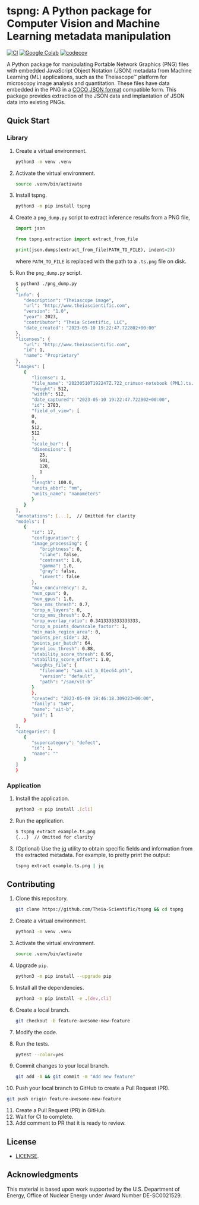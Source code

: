 # tspng: A Python package for Computer Vision and Machine Learning metadata manipulation

[![CI](https://github.com/Theia-Scientific/theia-png/actions/workflows/ci.yml/badge.svg)](https://github.com/Theia-Scientific/theia-png/actions/workflows/ci.yml)
[![Google Colab](https://colab.research.google.com/assets/colab-badge.svg)](https://colab.research.google.com/drive/1iC5KLoQUY4D54D9SH4YB2pJ0rTXXq2Fs?usp=sharing)
[![codecov](https://codecov.io/gh/Theia-Scientific/tspng/graph/badge.svg?token=psDVCL46ta)](https://codecov.io/gh/Theia-Scientific/tspng)

A Python package for manipulating Portable Network Graphics (PNG) files with
embedded JavaScript Object Notation (JSON) metadata from Machine Learning (ML)
applications, such as the Theiascope&trade; platform for microscopy image
analysis and quantitation. These files have data embedded in the PNG in a [COCO
JSON format] compatible form. This package provides extraction of the JSON data
and implantation of JSON data into existing PNGs.

## Quick Start

### Library

1. Create a virtual environment.

   ```sh
   python3 -m venv .venv
   ```

2. Activate the virtual environment.

   ```sh
   source .venv/bin/activate
   ```

3. Install tspng.

   ```sh
   python3 -m pip install tspng
   ```

4. Create a `png_dump.py` script to extract inference results from a PNG file,

   ```python
   import json

   from tspng.extraction import extract_from_file

   print(json.dumps(extract_from_file(PATH_TO_FILE), indent=2))
   ```

   where `PATH_TO_FILE` is replaced with the path to a `.ts.png` file on disk.

5. Run the `png_dump.py` script.

   ```sh
   $ python3 ./png_dump.py
   {
   "info": {
      "description": "Theiascope image",
      "url": "http://www.theiascientific.com",
      "version": "1.0",
      "year": 2023,
      "contributor": "Theia Scientific, LLC",
      "date_created": "2023-05-10 19:22:47.722802+00:00"
   },
   "licenses": {
      "url": "http://www.theiascientific.com",
      "id": 1,
      "name": "Proprietary"
   },
   "images": [
      {
         "license": 1,
         "file_name": "20230510T192247Z.722_crimson-notebook (PML).ts.png",
         "height": 512,
         "width": 512,
         "date_captured": "2023-05-10 19:22:47.722802+00:00",
         "id": 3783,
         "field_of_view": [
         0,
         0,
         512,
         512
         ],
         "scale_bar": {
         "dimensions": [
            25,
            501,
            128,
            1
         ],
         "length": 100.0,
         "units_abbr": "nm",
         "units_name": "nanometers"
         }
      }
   ],
   "annotations": [...],  // Omitted for clarity
   "models": [
      {
         "id": 17,
         "configuration": {
         "image_processing": {
            "brightness": 0,
            "clahe": false,
            "contrast": 1.0,
            "gamma": 1.0,
            "gray": false,
            "invert": false
         },
         "max_concurrency": 2,
         "num_cpus": 0,
         "num_gpus": 1.0,
         "box_nms_thresh": 0.7,
         "crop_n_layers": 0,
         "crop_nms_thresh": 0.7,
         "crop_overlap_ratio": 0.3413333333333333,
         "crop_n_points_downscale_factor": 1,
         "min_mask_region_area": 0,
         "points_per_side": 32,
         "points_per_batch": 64,
         "pred_iou_thresh": 0.88,
         "stability_score_thresh": 0.95,
         "stability_score_offset": 1.0,
         "weights_file": {
            "filename": "sam_vit_b_01ec64.pth",
            "version": "default",
            "path": "/sam/vit-b"
         }
         },
         "created": "2023-05-09 19:46:18.309323+00:00",
         "family": "SAM",
         "name": "vit-b",
         "pid": 1
      }
   ],
   "categories": [
      {
         "supercategory": "defect",
         "id": 1,
         "name": ""
      }
   ]
   }
   ```

### Application

1. Install the application.

   ```sh
   python3 -m pip install .[cli]
   ```
   
2. Run the application.

   ```sh
   $ tspng extract example.ts.png
   {...}  // Omitted for clarity
   ```

3. (Optional) Use the [jq] utility to obtain specific fields and information
   from the extracted metadata. For example, to pretty print the output:
   
   ```sh
   tspng extract example.ts.png | jq 
   ```

## Contributing

1. Clone this repository.

   ```sh
   git clone https://github.com/Theia-Scientific/tspng && cd tspng
   ```

2. Create a virtual environment.

   ```sh
   python3 -m venv .venv
   ```

3. Activate the virtual environment.

   ```sh
   source .venv/bin/activate
   ```

4. Upgrade `pip`.

   ```sh
   python3 -m pip install --upgrade pip
   ```
   
5. Install all the dependencies.

   ```sh
   python3 -m pip install -e .[dev,cli]
   ```

6. Create a local branch.

   ```sh
   git checkout -b feature-awesome-new-feature
   ```

7. Modify the code.
8. Run the tests.

   ```sh
   pytest --color=yes
   ```

9. Commit changes to your local branch.

   ```sh
   git add -A && git commit -m "Add new feature"
   ```

10. Push your local branch to GitHub to create a Pull Request (PR).

   ```sh
   git push origin feature-awesome-new-feature
   ```

11. Create a Pull Request (PR) in GitHub.
12. Wait for CI to complete.
13. Add comment to PR that it is ready to review.

## License

- [LICENSE](https://github.com/Theia-Scientific/tspng/blob/main/LICENSE).

## Acknowledgments

This material is based upon work supported by the U.S. Department of Energy,
Office of Nuclear Energy under Award Number DE-SC0021529.

[coco json format]: https://cocodataset.org/#format-data
[jq]: https://jqlang.github.io/jq/
